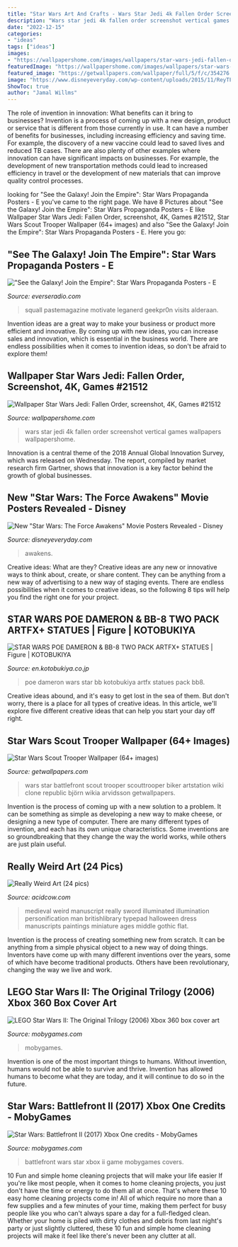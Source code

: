 ```yaml
---
title: "Star Wars Art And Crafts - Wars Star Jedi 4k Fallen Order Screenshot Vertical Games Wallpapers Wallpapershome"
description: "Wars star jedi 4k fallen order screenshot vertical games wallpapers wallpapershome"
date: "2022-12-15"
categories:
- "ideas"
tags: ["ideas"]
images:
- "https://wallpapershome.com/images/wallpapers/star-wars-jedi-fallen-order-720x1280-screenshot-4k-21512.jpg"
featuredImage: "https://wallpapershome.com/images/wallpapers/star-wars-jedi-fallen-order-720x1280-screenshot-4k-21512.jpg"
featured_image: "https://getwallpapers.com/wallpaper/full/5/f/c/354276.jpg"
image: "https://www.disneyeveryday.com/wp-content/uploads/2015/11/ReyTFA.jpg"
ShowToc: true
author: "Jamal Willms"
---
```



The role of invention in innovation: What benefits can it bring to businesses?
Invention is a process of coming up with a new design, product or service that is different from those currently in use. It can have a number of benefits for businesses, including increasing efficiency and saving time. For example, the discovery of a new vaccine could lead to saved lives and reduced TB cases. There are also plenty of other examples where innovation can have significant impacts on businesses. For example, the development of new transportation methods could lead to increased efficiency in travel or the development of new materials that can improve quality control processes.

	

		
looking for &quot;See the Galaxy! Join the Empire&quot;: Star Wars Propaganda Posters - E you've came to the right page. We have 8 Pictures about &quot;See the Galaxy! Join the Empire&quot;: Star Wars Propaganda Posters - E like Wallpaper Star Wars Jedi: Fallen Order, screenshot, 4K, Games #21512, Star Wars Scout Trooper Wallpaper (64+ images) and also &quot;See the Galaxy! Join the Empire&quot;: Star Wars Propaganda Posters - E. Here you go:
		
    
## &quot;See The Galaxy! Join The Empire&quot;: Star Wars Propaganda Posters - E

<img loading=lazy src="https://www.everseradio.com/wp-content/uploads/2011/05/starwars6.jpg" onerror="this.onerror=null;this.src='https://tse4.mm.bing.net/th?id=OIP.WEzwP3rKgdwdefzQ0RHzxwHaLc&amp;pid=15.1';" alt="&quot;See the Galaxy! Join the Empire&quot;: Star Wars Propaganda Posters - E">

_Source: everseradio.com_

>squall pastemagazine motivate leganerd geekpr0n visits alderaan. 

	

Invention ideas are a great way to make your business or product more efficient and innovative. By coming up with new ideas, you can increase sales and innovation, which is essential in the business world. There are endless possibilities when it comes to invention ideas, so don't be afraid to explore them!

    
## Wallpaper Star Wars Jedi: Fallen Order, Screenshot, 4K, Games #21512

<img loading=lazy src="https://wallpapershome.com/images/wallpapers/star-wars-jedi-fallen-order-720x1280-screenshot-4k-21512.jpg" onerror="this.onerror=null;this.src='https://tse2.mm.bing.net/th?id=OIP.SnQQH59C0nj0B2eEk_buNAHaNK&amp;pid=15.1';" alt="Wallpaper Star Wars Jedi: Fallen Order, screenshot, 4K, Games #21512">

_Source: wallpapershome.com_

>wars star jedi 4k fallen order screenshot vertical games wallpapers wallpapershome. 

	

Innovation is a central theme of the 2018 Annual Global Innovation Survey, which was released on Wednesday. The report, compiled by market research firm Gartner, shows that innovation is a key factor behind the growth of global businesses.

    
## New &quot;Star Wars: The Force Awakens&quot; Movie Posters Revealed - Disney

<img loading=lazy src="https://www.disneyeveryday.com/wp-content/uploads/2015/11/ReyTFA.jpg" onerror="this.onerror=null;this.src='https://tse1.mm.bing.net/th?id=OIP.JPshJdie16ALxybV8vP42gHaKz&amp;pid=15.1';" alt="New &quot;Star Wars: The Force Awakens&quot; Movie Posters Revealed - Disney">

_Source: disneyeveryday.com_

>awakens. 

	

Creative ideas: What are they?
Creative ideas are any new or innovative ways to think about, create, or share content. They can be anything from a new way of advertising to a new way of staging events. There are endless possibilities when it comes to creative ideas, so the following 8 tips will help you find the right one for your project.

    
## STAR WARS POE DAMERON &amp; BB-8 TWO PACK ARTFX+ STATUES | Figure | KOTOBUKIYA

<img loading=lazy src="http://en.kotobukiya.co.jp/wp-content/uploads/2017/09/SW122_artfxp_poe_bb8_2pack_tfa_06.jpg" onerror="this.onerror=null;this.src='https://tse3.mm.bing.net/th?id=OIP.-82Qtn6lMz2idz5HYQPdVwHaLG&amp;pid=15.1';" alt="STAR WARS POE DAMERON &amp; BB-8 TWO PACK ARTFX+ STATUES | Figure | KOTOBUKIYA">

_Source: en.kotobukiya.co.jp_

>poe dameron wars star bb kotobukiya artfx statues pack bb8. 

	

Creative ideas abound, and it's easy to get lost in the sea of them. But don't worry, there is a place for all types of creative ideas. In this article, we'll explore five different creative ideas that can help you start your day off right.

    
## Star Wars Scout Trooper Wallpaper (64+ Images)

<img loading=lazy src="https://getwallpapers.com/wallpaper/full/5/f/c/354276.jpg" onerror="this.onerror=null;this.src='https://tse4.mm.bing.net/th?id=OIP.PjR79KkARVcAX8xqM9XSJwHaEK&amp;pid=15.1';" alt="Star Wars Scout Trooper Wallpaper (64+ images)">

_Source: getwallpapers.com_

>wars star battlefront scout trooper scouttrooper biker artstation wiki clone republic björn wikia arvidsson getwallpapers. 

	

Invention is the process of coming up with a new solution to a problem. It can be something as simple as developing a new way to make cheese, or designing a new type of computer. There are many different types of invention, and each has its own unique characteristics. Some inventions are so groundbreaking that they change the way the world works, while others are just plain useful.

    
## Really Weird Art (24 Pics)

<img loading=lazy src="https://cdn.acidcow.com/pics/20191125/1574709542_2oh1d1gj5k.jpg" onerror="this.onerror=null;this.src='https://tse1.mm.bing.net/th?id=OIP.7mhR_Pz_phiiGZk3RXGriAHaJ9&amp;pid=15.1';" alt="Really Weird Art (24 pics)">

_Source: acidcow.com_

>medieval weird manuscript really sword illuminated illumination personification man britishlibrary typepad halloween dress manuscripts paintings miniature ages middle gothic flat. 

	

Invention is the process of creating something new from scratch. It can be anything from a simple physical object to a new way of doing things. Inventors have come up with many different inventions over the years, some of which have become traditional products. Others have been revolutionary, changing the way we live and work.

    
## LEGO Star Wars II: The Original Trilogy (2006) Xbox 360 Box Cover Art

<img loading=lazy src="https://www.mobygames.com/images/covers/l/91483-lego-star-wars-ii-the-original-trilogy-xbox-360-front-cover.jpg" onerror="this.onerror=null;this.src='https://tse4.mm.bing.net/th?id=OIP.GEFCj2gdpCUw22B9TXz4pwHaKi&amp;pid=15.1';" alt="LEGO Star Wars II: The Original Trilogy (2006) Xbox 360 box cover art">

_Source: mobygames.com_

>mobygames. 

	

Invention is one of the most important things to humans. Without invention, humans would not be able to survive and thrive. Invention has allowed humans to become what they are today, and it will continue to do so in the future.

    
## Star Wars: Battlefront II (2017) Xbox One Credits - MobyGames

<img loading=lazy src="https://www.mobygames.com/images/covers/l/437613-star-wars-battlefront-ii-xbox-one-front-cover.jpg" onerror="this.onerror=null;this.src='https://tse4.mm.bing.net/th?id=OIP.A1qBO5iGyWChvIbxE0Z-6AHaLH&amp;pid=15.1';" alt="Star Wars: Battlefront II (2017) Xbox One credits - MobyGames">

_Source: mobygames.com_

>battlefront wars star xbox ii game mobygames covers. 

	

10 Fun and simple home cleaning projects that will make your life easier
If you're like most people, when it comes to home cleaning projects, you just don't have the time or energy to do them all at once. That's where these 10 easy home cleaning projects come in! All of which require no more than a few supplies and a few minutes of your time, making them perfect for busy people like you who can't always spare a day for a full-fledged clean. Whether your home is piled with dirty clothes and debris from last night's party or just slightly cluttered, these 10 fun and simple home cleaning projects will make it feel like there's never been any clutter at all.

